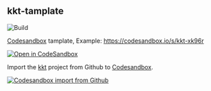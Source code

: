 kkt-tamplate
---

![Build](https://github.com/kktjs/kkt-tamplate/workflows/Build/badge.svg)

[Codesandbox](https://codesandbox.io/s/kkt-xk96r) tamplate, Example: https://codesandbox.io/s/kkt-xk96r 

[![Open in CodeSandbox](https://img.shields.io/badge/Open%20in-CodeSandbox-blue?logo=codesandbox)](https://codesandbox.io/s/github/kktjs/kkt-tamplate)

Import the [kkt](https://github.com/kktjs/kkt) project from Github to [Codesandbox](https://codesandbox.io/s/kkt-xk96r).

[![Codesandbox import from Github](https://user-images.githubusercontent.com/1680273/103400375-cef49f80-4b7f-11eb-903f-aa6479d322a1.jpg)](https://codesandbox.io/s/kkt-xk96r)
